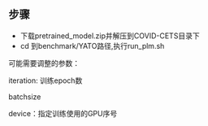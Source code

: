 ## 步骤
 - 下载pretrained_model.zip并解压到COVID-CETS目录下
 - cd 到benchmark/YATO路径,执行run_plm.sh

可能需要调整的参数：

iteration: 训练epoch数

batchsize

device：指定训练使用的GPU序号


